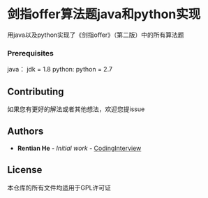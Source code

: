 # 剑指offer算法题java和python实现

用java以及python实现了《剑指offer》（第二版）中的所有算法题

### Prerequisites

java： jdk = 1.8
python: python = 2.7


## Contributing

如果您有更好的解法或者其他想法，欢迎您提issue


## Authors

* **Rentian He** - *Initial work* - [CodingInterview](https://github.com/CodingInterview)


## License

本仓库的所有文件均适用于GPL许可证